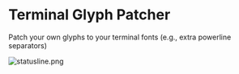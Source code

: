 # Terminal Glyph Patcher
Patch your own glyphs to your terminal fonts (e.g., extra powerline separators)

![statusline.png](https://raw.githubusercontent.com/wiki/s417-lama/terminal-glyph-patcher/images/statusline.png)

